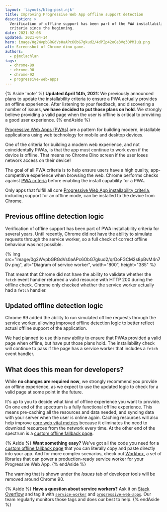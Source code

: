 ```yaml
---
layout: 'layouts/blog-post.njk'
title: Improving Progressive Web App offline support detection
description: >
  Verification of offline support has been part of the PWA installability
  criteria since the beginning.
date: 2021-02-08
updated: 2021-04-14
hero: image/0g2WvpbGRGdVs0aAPc6ObG7gkud2/4dPIp42oCe3Vq3OPMIuQ.png
alt: Screenshot of Chrome dino game.
authors:
  - pjmclachlan
tags:
  - chrome-89
  - chrome-90
  - chrome-92
  - progressive-web-apps
---
```


{% Aside 'note' %}
**Updated April 14th, 2021:** We previously announced plans to update the
installability criteria to ensure a PWA actually provides an offline experience.
After listening to your feedback, and discovering a number of issues, **we have
decided to put those plans on hold**. We strongly believe providing a valid
page when the user is offline is critical to providing a good user experience.
{% endAside %}

[Progressive Web Apps (PWAs)](https://web.dev/pwa/) are a pattern for
building modern, installable applications using web technology for mobile and
desktop devices.

One of the criteria for building a modern web experience, and not
coincidentally PWAs, is that the app must continue to work even if the device
is offline.  That means no Chrome Dino screen if the user loses network
access on their device!

The goal of all PWA criteria is to help ensure users have a high
quality, app-competitive experience when browsing the web. Chrome performs
checks against [PWA criteria][pwa-criteria] before enabling the install
capability for a PWA.

Only apps that fulfill all core
[Progressive Web App installability criteria][pwa-criteria], including support
for an offline mode, can be installed to the device from Chrome.

## Previous offline detection logic

Verification of offline support has been part of PWA installability
criteria for several years. Until recently, Chrome did not have the
ability to simulate requests through the service worker, so a full check of
correct offline behaviour was not possible.

{% Img src="image/0g2WvpbGRGdVs0aAPc6ObG7gkud2/qrDoFGCM2s8pBvM4n7Dv.png", alt="Diagram of service worker", width="800", height="385" %}

That meant that Chrome did not have the ability to validate whether the `fetch`
event handler returned a valid resource with HTTP 200 during the offline check.
Chrome only checked whether the service worker actually had a `fetch` handler.

## Updated offline detection logic

Chrome 89 added the ability to run simulated offline requests through the
service worker, allowing improved offline detection logic to better reflect
actual offline support of the application.

We had planned to use this new ability to ensure that PWAs provided a valid
page when offline, but have put those plans hold. The installability check
will continue to pass if the page has a service worker that includes a
`fetch` event handler.

## What does this mean for developers?

While **no changes are required now**, we strongly recommend you provide an
offline experience, as we expect to use the updated logic to check for a valid
page at some point in the future.

It's up to you to decide what kind of offline experience you want to provide.
On one end of the spectrum is a fully functional offline experience. This means
pre-caching all the resources and data needed, and syncing data with your
server when the user is online again. Caching resources will also help improve
[core web vital metrics][cwv] because it eliminates the need to download
resources from the network every time. At the other end of the spectrum is a
[custom offline fallback page][offline-fallback].

{% Aside %}
**Want something easy?** We've got all the code you need for a
[custom offline fallback page][offline-fallback] that you can literally copy
and paste directly into your app. And for more complex scenarios, check out
[Workbox][workbox], a set of libraries that can power a production-ready
service worker for your Progressive Web App.
{% endAside %}

The warning that is shown under the
*Issues* tab of developer tools will be removed around Chrome 90.

{% Aside %}
**Have a question about service workers?** Ask it on [Stack Overflow][so] and
tag it with [`service-worker`][so-sw] and [`progressive-web-apps`][so-pwa].
Our team regularly monitors those tags and does our best to help.
{% endAside %}

[pwa-criteria]: https://web.dev/install-criteria/
[cwv]: https://web.dev/vitals/
[offline-fallback]: https://web.dev/offline-fallback-page/
[so]: https://stackoverflow.com/
[workbox]: https://developers.google.com/web/tools/workbox
[so-pwa]: https://stackoverflow.com/questions/tagged/progressive-web-apps
[so-sw]: https://stackoverflow.com/questions/tagged/service-worker
